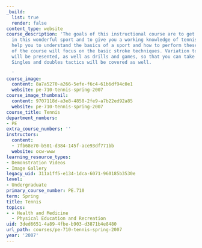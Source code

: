 ```yaml
---
_build:
  list: true
  render: false
content_type: website
course_description: 'The goals of this instructional course are to get you started
  in this wonderful sport and to give you a working knowledge of tennis. It should
  help you to understand the basics of a sport and how to perform these basics. Most
  of the course will focus on the basic stroke techniques. Variation to those techniques
  will be presented, as well as drills and games, so that you can take it to the court.
  Singles and doubles tactics will be covered as well.

  '
course_image:
  content: 8a7a5270-a266-5efe-f6c4-61b6df94c0e1
  website: pe-710-tennis-spring-2007
course_image_thumbnail:
  content: 9707118d-a3e8-4858-2fe9-a7b22ed92a85
  website: pe-710-tennis-spring-2007
course_title: Tennis
department_numbers:
- PE
extra_course_numbers: ''
instructors:
  content:
  - 7fb68e70-b501-d384-145f-ace93df771bb
  website: ocw-www
learning_resource_types:
- Demonstration Videos
- Image Gallery
legacy_uid: 311a1ff5-e134-1dca-6071-960185b3530e
level:
- Undergraduate
primary_course_number: PE.710
term: Spring
title: Tennis
topics:
- - Health and Medicine
  - Physical Education and Recreation
uid: 3ded6651-4a89-4fbe-b903-d3871b4e8480
url_path: courses/pe-710-tennis-spring-2007
year: '2007'
---
```

